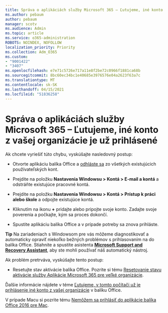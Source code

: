 ```yaml
---
title: Správa o aplikáciách služby Microsoft 365 – Ľutujeme, iné konto z vašej organizácie je už prihlásené
ms.author: pebaum
author: pebaum
manager: scotv
ms.audience: Admin
ms.topic: article
ms.service: o365-administration
ROBOTS: NOINDEX, NOFOLLOW
localization_priority: Priority
ms.collection: Adm_O365
ms.custom:
- "9001422"
- "3407"
ms.openlocfilehash: e7e71c5726e717a11e8f2be72c0966f1881ca68b
ms.sourcegitcommit: 8bc60ec34bc1e40685e3976576e04a2623f63a7c
ms.translationtype: MT
ms.contentlocale: sk-SK
ms.lasthandoff: 04/15/2021
ms.locfileid: "51836258"
---
```

# <a name="microsoft-365-apps-message---sorry-another-account-from-your-organization-is-already-signed-in"></a>Správa o aplikáciách služby Microsoft 365 – Ľutujeme, iné konto z vašej organizácie je už prihlásené

Ak chcete vyriešiť túto chybu, vyskúšajte nasledovný postup:

- Otvorte aplikáciu balíka Office a [odhláste sa](https://support.office.com/article/sign-out-of-office-5a20dc11-47e9-4b6f-945d-478cb6d92071) zo všetkých existujúcich používateľských kont.

- Prejdite na položku **Nastavenia Windowsu > Kontá > E-mail a kontá** a odstráňte existujúce pracovné kontá.

- Prejdite na položku **Nastavenia Windowsu > Kontá > Prístup k práci alebo škole** a odpojte existujúce kontá. 

- Kliknutím na ikonu **+** pridajte alebo pripojte svoje konto. Zadajte svoje poverenia a počkajte, kým sa proces dokončí.

- Spustite aplikáciu balíka Office a v prípade potreby sa znova prihláste. 

**Tip** Na zariadeniach s Windowsom pre vás môžeme diagnostikovať a automaticky opraviť niekoľko bežných problémov s prihlasovaním na do balíka Office. Stiahnite a spustite asistenta **[Microsoft Support and Recovery Assistant](https://aka.ms/SaRA-OfficeSignInScenario)**, aby ste mohli používať náš automatický nástroj.

Ak problém pretrváva, vyskúšajte tento postup: 

- Resetujte stav aktivácie balíka Office. Pozrite si tému [Resetovanie stavu aktivácie služby Aplikácie Microsoft 365 pre veľké organizácie](https://docs.microsoft.com/office365/troubleshoot/activation/reset-office-365-proplus-activation-state).

Ďalšie informácie nájdete v téme [Ľutujeme, v tomto počítači už je prihlásenie iné konto z vašej organizácie](https://docs.microsoft.com/office/troubleshoot/error-messages/another-account-already-signed-in) v balíku Office.

V prípade Macu si pozrite tému [Nemôžem sa prihlásiť do aplikácie balíka Office 2016 pre Mac](https://docs.microsoft.com/office365/troubleshoot/authentication/sign-in-to-office-2016-for-mac-fail).
